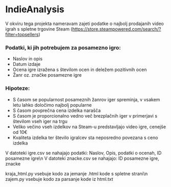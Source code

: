 # IndieAnalysis

V okviru tega projekta nameravam zajeti podatke o najbolj prodajanih video igrah s spletne trgovine Steam (https://store.steampowered.com/search/?filter=topsellers)

### Podatki, ki jih potrebujem za posamezno igro:
- Naslov in opis
- Datum izdaje
- Ocena igre izražena s številom ocen in deležem pozitivnih ocen
- Žanr oz. značke posamezne igre

### Hipoteze:
- S časom se popularnost posameznih žanrov iger spreminja, v vsakem letu lahko določimo najbolj popularne 
- S časom povprečna cena izdelka narašča
- S časom je proporcionalno vedno več brezplačnih iger v primerjavi s številom vseh iger na trgu
- Veliko večino vseh izdelkov na Steam-u predstavljajo video igre, cenejše od 10€
- Kvaliteta izdelka ter število igralcev sta neposredno povezana s ceno izdelka

V datoteki igre.csv se nahajajo podatki: Naslov, Opis, podatki o ocenah, ID posamezne igre\n
V datoteki znacke.csv se nahajajo: ID posamezne igre, znacke

kraja_html.py vsebuje kodo za jemanje .html kode s spletne strani\n
zajem.py vsebuje kodo za parsanje kode iz html.txt

